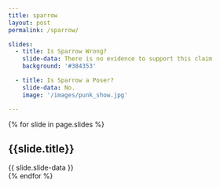 ```yaml
---
title: sparrow
layout: post
permalink: /sparrow/

slides:
  - title: Is Sparrow Wrong?
    slide-data: There is no evidence to support this claim
    background: '#384353'

  - title: Is Sparrow a Poser?
    slide-data: No.
    image: '/images/punk_show.jpg'

---
```


{% for slide in page.slides %}                 
<section data-background="{% if slide.image %}{{slide.image}}{% elsif slide.background %}{{slide.background}}{% else %}{{page.background}}{% endif %}">
        <h1>{{slide.title}}</h1>{{ slide.slide-data }}
</section>               
{% endfor %}
    
